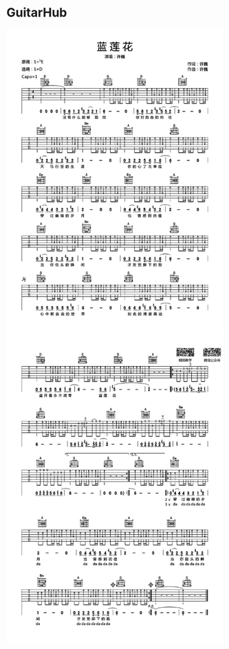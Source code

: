# GuitarHub

![许巍《蓝莲花》吉他谱_D调高清版_原版编配_0](./许巍《蓝莲花》吉他谱_D调高清版_原版编配_0.jpg)
![许巍《蓝莲花》吉他谱_D调高清版_原版编配_1](./许巍《蓝莲花》吉他谱_D调高清版_原版编配_1.jpg)
